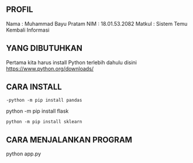 ##  PROFIL
Nama    : Muhammad Bayu Pratam
NIM     : 18.01.53.2082 
Matkul  : Sistem Temu Kembali Informasi

## YANG DIBUTUHKAN
Pertama kita harus install Python terlebih dahulu disini https://www.python.org/downloads/

## CARA INSTALL
```
-python -m pip install pandas
```
python -m pip install flask
```
python -m pip install sklearn
```
## CARA MENJALANKAN PROGRAM
python app.py